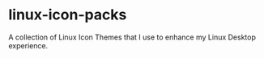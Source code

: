 # linux-icon-packs
A collection of Linux Icon Themes that I use to enhance my Linux Desktop experience.
